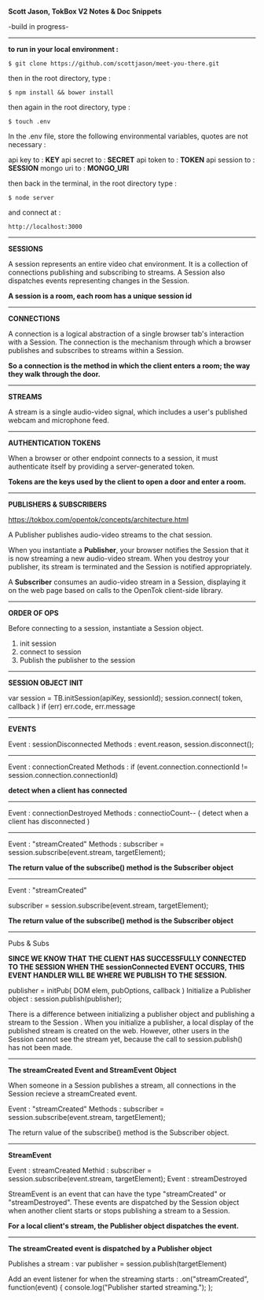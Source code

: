 **Scott Jason, TokBox V2 Notes & Doc Snippets**

-build in progress-

-------------------------------------------------------------------------------

**to run in your local environment :**

    $ git clone https://github.com/scottjason/meet-you-there.git

then in the root directory, type :

    $ npm install && bower install

then again in the root directory, type :

    $ touch .env

In the .env file, store the following environmental variables, quotes are not necessary :

api key to : **KEY**
api secret to : **SECRET**
api token to : **TOKEN**
api session to : **SESSION**
mongo uri to : **MONGO_URI**

then back in the terminal, in the root directory type :

    $ node server 

and connect at :

    http://localhost:3000

-------------------------------------------------------------------------------

**SESSIONS**

A session represents an entire video chat environment. It is a collection of connections publishing and subscribing to streams. A Session also dispatches events representing changes in the Session. 

**A session is a room, each room has a unique session id**

-------------------------------------------------------------------------------

**CONNECTIONS**

A connection is a logical abstraction of a single browser tab's interaction with a Session. The connection is the mechanism through which a browser publishes and subscribes to streams within a Session.

**So a connection is the method in which the client enters a room; the way they walk through the door.**

-------------------------------------------------------------------------------

**STREAMS**

A stream is a single audio-video signal, which includes a user's published webcam and microphone feed.

-------------------------------------------------------------------------------

**AUTHENTICATION TOKENS**

When a browser or other endpoint connects to a session, it must authenticate itself by providing a server-generated token.

**Tokens are the keys used by the client to open a door and enter a room.**

-------------------------------------------------------------------------------

**PUBLISHERS & SUBSCRIBERS**

https://tokbox.com/opentok/concepts/architecture.html

A Publisher publishes audio-video streams to the chat session. 

When you instantiate a **Publisher**, your browser notifies the Session that it is now streaming a new audio-video stream. When you destroy your publisher, its stream is terminated and the Session is notified appropriately.

A **Subscriber** consumes an audio-video stream in a Session, displaying it on the web page based on calls to the OpenTok client-side library.

-------------------------------------------------------------------------------

**ORDER OF OPS**

Before  connecting to a session, instantiate a Session object.

1. init session
2. connect to session
3. Publish the publisher to the session

-------------------------------------------------------------------------------

**SESSION OBJECT INIT**

var session = TB.initSession(apiKey, sessionId);
    session.connect( token, callback ) if (err) err.code, err.message

---------------------------------

**EVENTS**
  
Event : sessionDisconnected
Methods : event.reason,  session.disconnect();

---------------------------------
Event : connectionCreated
Methods : if (event.connection.connectionId != session.connection.connectionId)

**detect when a client has connected**

---------------------------------

Event : connectionDestroyed
Methods :  connectioCount--
( detect when a client has disconnected )

---------------------------------
  
Event : "streamCreated"
Methods : subscriber = session.subscribe(event.stream, targetElement);

**The return value of the subscribe() method is the Subscriber object**

---------------------------------
Event : "streamCreated"

subscriber = session.subscribe(event.stream, targetElement);

**The return value of the subscribe() method is the Subscriber object**

---------------------------------

Pubs & Subs

**SINCE WE KNOW THAT THE CLIENT HAS SUCCESSFULLY CONNECTED TO THE SESSION WHEN THE sessionConnected EVENT OCCURS, THIS EVENT HANDLER WILL BE WHERE WE PUBLISH TO THE SESSION.**


publisher = initPub( DOM elem, pubOptions, callback )
Initialize a Publisher object : session.publish(publisher);


There is a difference between initializing a publisher object and publishing a stream to the Session . When you initialize a publisher, a local display of the published stream is created on the web. However, other users in the Session cannot see the stream yet, because the call to session.publish() has not been made.

-------------------------------------------------------------------------------

**The streamCreated Event and StreamEvent Object**

When someone in a Session publishes a stream, all connections in the Session recieve a streamCreated event. 

Event : "streamCreated"
Methods :   subscriber = session.subscribe(event.stream, targetElement); 

The return value of the subscribe() method is the Subscriber object. 

-------------------------------------------------------------------------------

**StreamEvent**

Event : streamCreated
Methid : subscriber = session.subscribe(event.stream, targetElement);
Event : streamDestroyed 

StreamEvent is an event that can have the type "streamCreated" or "streamDestroyed". These events are dispatched by the Session object when another client starts or stops publishing a stream to a Session. 

**For a local client's stream, the Publisher object dispatches the event.**

-------------------------------------------------------------------------------

**The streamCreated event is dispatched by a Publisher object**

Publishes a stream :
var publisher = session.publish(targetElement)

Add an event listener for when the streaming starts :
.on("streamCreated", function(event) {
    console.log("Publisher started streaming.");
);